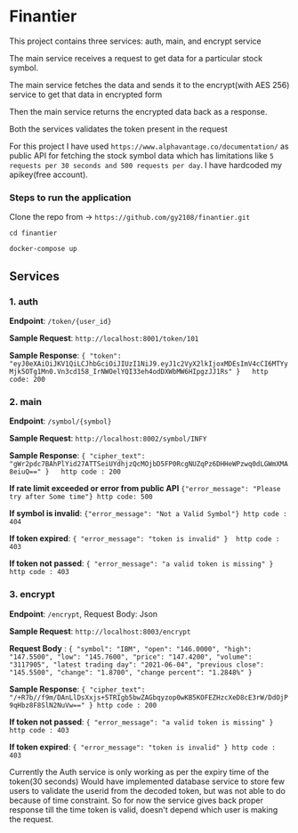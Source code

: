 # Finantier

This project contains three services: auth, main, and encrypt service

The main service receives a request to get data for a particular stock symbol.

The main service fetches the data and sends it to the encrypt(with AES 256) service to get that data in encrypted form

Then the main service returns the encrypted data back as a response.

Both the services validates the token present in the request 

For this project I have used ```https://www.alphavantage.co/documentation/``` as public API for fetching the stock symbol data
which has limitations like ```5 requests per 30 seconds and 500 requests per day```. I have hardcoded my apikey(free account).

### Steps to run the application
Clone the repo from -> ```https://github.com/gy2108/finantier.git```

```cd finantier```

```docker-compose up```

## Services
### 1.  auth
**Endpoint**: ```/token/{user_id}```

**Sample Request**: ```http://localhost:8001/token/101```

**Sample Response**: ```{
    "token": "eyJ0eXAiOiJKV1QiLCJhbGciOiJIUzI1NiJ9.eyJ1c2VyX2lkIjoxMDEsImV4cCI6MTYyMjk5OTg1Mn0.Vn3cd158_IrNWOelYQI33eh4odDXWbMW6HIpgzJJ1Rs"
        }   http code: 200```
        
### 2. main
**Endpoint**: ```/symbol/{symbol}```

**Sample Request**: ```http://localhost:8002/symbol/INFY```


**Sample Response**: ```{
    "cipher_text": "gWr2pdc7BAhPlYid27ATTSeiUYdhjzQcMOjbD5FP0RcgNUZqPz6DHHeWPzwq0dLGWmXMA8eiuQ=="
}   http code : 200```

**If rate limit exceeded or error from public API** ```{"error_message": "Please try after Some time"} http code: 500```

**If symbol is invalid**: ```{"error_message": "Not a Valid Symbol"} http code : 404```

**If token expired**: ```{
    "error_message": "token is invalid"
}  http code : 403```

**If token not passed**: ```{
    "error_message": "a valid token is missing"
} http code : 403```


### 3. encrypt
**Endpoint**: ```/encrypt```, Request Body: Json 

**Sample Request**: ```http://localhost:8003/encrypt```

**Request Body** : ```{
        "symbol": "IBM",
        "open": "146.0000",
        "high": "147.5500",
        "low": "145.7600",
        "price": "147.4200",
        "volume": "3117905",
        "latest trading day": "2021-06-04",
        "previous close": "145.5500",
        "change": "1.8700",
        "change percent": "1.2848%"
    }```
    
**Sample Response**: ```{
    "cipher_text": "/+R7b//f9m/DAnLlDsXxjs+5TRIgb5bwZAGbqyzop0wKB5KOFEZHzcXeD8cE3rW/DdOjP9qHbz8F8SlN2NuVw=="
} http code : 200```

**If token not passed**: ```{
    "error_message": "a valid token is missing"
} http code : 403```

**If token expired**: ```{
    "error_message": "token is invalid"
} http code : 403```


Currently the Auth service is only working as per the expiry time of the token(30 seconds)
Would have implemented database service to store few users to validate the userid from the decoded token, but was not able to do because of time constraint.
So for now the service gives back proper response till the time token is valid, doesn't depend which user is making the request.
